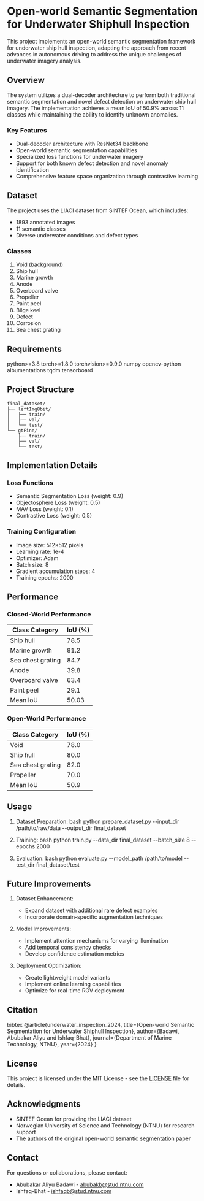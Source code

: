 # Open-world Semantic Segmentation for Underwater Shiphull Inspection

This project implements an open-world semantic segmentation framework for underwater ship hull inspection, adapting the approach from recent advances in autonomous driving to address the unique challenges of underwater imagery analysis.

## Overview

The system utilizes a dual-decoder architecture to perform both traditional semantic segmentation and novel defect detection on underwater ship hull imagery. The implementation achieves a mean IoU of 50.9% across 11 classes while maintaining the ability to identify unknown anomalies.

### Key Features

- Dual-decoder architecture with ResNet34 backbone
- Open-world semantic segmentation capabilities
- Specialized loss functions for underwater imagery 
- Support for both known defect detection and novel anomaly identification
- Comprehensive feature space organization through contrastive learning

## Dataset

The project uses the LIACI dataset from SINTEF Ocean, which includes:
- 1893 annotated images
- 11 semantic classes 
- Diverse underwater conditions and defect types

### Classes
1. Void (background)
2. Ship hull
3. Marine growth
4. Anode
5. Overboard valve
6. Propeller
7. Paint peel
8. Bilge keel
9. Defect
10. Corrosion
11. Sea chest grating

## Requirements


python>=3.8
torch>=1.8.0
torchvision>=0.9.0
numpy
opencv-python
albumentations
tqdm
tensorboard


## Project Structure
```
final_dataset/
├── leftImg8bit/
│   ├── train/
│   ├── val/
│   └── test/
└── gtFine/
    ├── train/
    ├── val/
    └── test/
```

## Implementation Details

### Loss Functions
- Semantic Segmentation Loss (weight: 0.9)
- Objectosphere Loss (weight: 0.5)
- MAV Loss (weight: 0.1)
- Contrastive Loss (weight: 0.5)

### Training Configuration
- Image size: 512×512 pixels
- Learning rate: 1e-4
- Optimizer: Adam
- Batch size: 8
- Gradient accumulation steps: 4
- Training epochs: 2000

## Performance

### Closed-World Performance
| Class Category | IoU (%) |
|----------------|---------|
| Ship hull | 78.5 |
| Marine growth | 81.2 |
| Sea chest grating | 84.7 |
| Anode | 39.8 |
| Overboard valve | 63.4 |
| Paint peel | 29.1 |
| Mean IoU | 50.03 |

### Open-World Performance
| Class Category | IoU (%) |
|----------------|---------|
| Void | 78.0 |
| Ship hull | 80.0 |
| Sea chest grating | 82.0 |
| Propeller | 70.0 |
| Mean IoU | 50.9 |

## Usage

1. Dataset Preparation:
bash
python prepare_dataset.py --input_dir /path/to/raw/data --output_dir final_dataset


2. Training:
bash
python train.py --data_dir final_dataset --batch_size 8 --epochs 2000


3. Evaluation:
bash
python evaluate.py --model_path /path/to/model --test_dir final_dataset/test


## Future Improvements

1. Dataset Enhancement:
   - Expand dataset with additional rare defect examples
   - Incorporate domain-specific augmentation techniques

2. Model Improvements:
   - Implement attention mechanisms for varying illumination
   - Add temporal consistency checks
   - Develop confidence estimation metrics

3. Deployment Optimization:
   - Create lightweight model variants
   - Implement online learning capabilities
   - Optimize for real-time ROV deployment

## Citation

bibtex
@article{underwater_inspection_2024,
  title={Open-world Semantic Segmentation for Underwater Shiphull Inspection},
  author={Badawi, Abubakar Aliyu and Ishfaq-Bhat},
  journal={Department of Marine Technology, NTNU},
  year={2024}
}


## License

This project is licensed under the MIT License - see the [LICENSE](LICENSE) file for details.

## Acknowledgments

- SINTEF Ocean for providing the LIACI dataset
- Norwegian University of Science and Technology (NTNU) for research support
- The authors of the original open-world semantic segmentation paper

## Contact

For questions or collaborations, please contact:
- Abubakar Aliyu Badawi - abubakb@stud.ntnu.com
- Ishfaq-Bhat - ishfaqb@stud.ntnu.com
